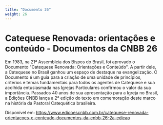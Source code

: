 ```yaml
---
title: "Documento 26"
weight: 26
---
```

# Catequese Renovada: orientações e conteúdo - Documentos da CNBB 26

Em 1983, na 21ª Assembleia dos Bispos do Brasil, foi aprovado o Documento "Catequese Renovada: Orientações e Conteúdo". A partir dele, a Catequese no Brasil ganhou um espaço de destaque na evangelização. O Documento é um guia para a criação de uma unidade de princípios, critérios e temas fundamentais para todos os agentes de Catequese e sua acolhida entusiasmada nas Igrejas Particulares confirmou o valor da sua importância. Passados 40 anos de sua apresentação para a Igreja no Brasil, a Edições CNBB lança a 2ª edição do texto em comemoração deste marco na história da Pastoral Catequética brasileira.

Disponível em: https://www.edicoescnbb.com.br/catequese-renovada-orientacoes-e-conteudo-documentos-da-cnbb-26-2a-edicao
